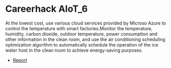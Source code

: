 # Careerhack AIoT_6
At the lowest cost, use various cloud services provided by Microso  Azure to control the temperature with smart factories.Monitor the temperature, humidity, carbon dioxide, outdoor temperature, power consumption and other information in the clean room, and use the air conditioning scheduling optimization algorithm to automatically schedule the operation of the ice water host in the clean room to achieve energy-saving purposes.

* [Report](https://github.com/williron3960/Careerhack_AIoT06/blob/master/careerhack_AIoT6.pdf)